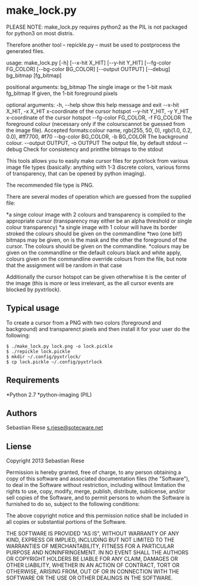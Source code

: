 make_lock.py
============

PLEASE NOTE: make_lock.py requires python2 as the PIL is not packaged
for python3 on most distris.

Therefore another tool – repickle.py – must be used to postprocess the
generated files.

usage: make_lock.py [-h] [--x-hit X_HIT] [--y-hit Y_HIT] [--fg-color FG_COLOR]
                    [--bg-color BG_COLOR] [--output OUTPUT] [--debug]
                    bg_bitmap [fg_bitmap]

positional arguments:
  bg_bitmap             The single image or the 1-bit mask
  fg_bitmap             If given, the 1-bit foreground pixels

optional arguments:
  -h, --help            show this help message and exit
  --x-hit X_HIT, -x X_HIT
                        x-coordinate of the cursor hotspot
  --y-hit Y_HIT, -y Y_HIT
                        x-coordinate of the cursor hotspot
  --fg-color FG_COLOR, -f FG_COLOR
                        The foreground colour (necessary only if the
                        colourscannot be guessed from the image file).
                        Accepted formats:colour name, rgb(255, 50, 0),
                        rgb(1.0, 0.2, 0.0), #ff7700, #f70
  --bg-color BG_COLOR, -b BG_COLOR
                        The background colour.
  --output OUTPUT, -o OUTPUT
                        The output file, by default stdout
  --debug               Check for consistency and printthe bitmaps to the
                        stdout


This tools allows you to easily make cursor files for pyxtrlock from
various image file types (basically: anything with 1-3 discrete colors,
various forms of transparency, that can be opened by python imaging).

The recommended file type is PNG.

There are several modes of operation which are guessed from the
supplied file:

*a singe colour image with 2 colours and transparency is compiled to
 the appropriate cursor (transparency may either be an alpha threshold
 or single colour transparency)
*a single image with 1 colour will have its border stroked the colours
 should be given on the commandline
*two (one bit!) bitmaps may be given, on is the mask and the other the
 foreground of the cursor. The colours should be given on the commandline.
*colours may be given on the commandline or the default colours black
 and white apply, colours given on the commandline override colours from
 the file, but note that the assignment will be random in that case

Additionally the cursor hotspot can be given otherwhise it is the
center of the image (this is more or less irrelevant, as the all
cursor events are blocked by pyxtrlock).

Typical usage
-------------

To create a cursor from a PNG with two colors (foreground and
background) and transparenct pixels and then install it for your user
do the following:

    $ ./make_lock.py lock.png -o lock.pickle
    $ ./repickle lock.pickle
    $ mkdir ~/.config/pyxtrlock/
    $ cp lock.pickle ~/.config/pyxtrlock

Requirements
------------
*Python 2.7
*python-imaging (PIL)

Authors
-------
Sebastian Riese <s.riese@sotecware.net>

Liense
------

Copyright 2013 Sebastian Riese

Permission is hereby granted, free of charge, to any person obtaining a copy
of this software and associated documentation files (the "Software"), to deal
in the Software without restriction, including without limitation the rights
to use, copy, modify, merge, publish, distribute, sublicense, and/or sell
copies of the Software, and to permit persons to whom the Software is
furnished to do so, subject to the following conditions:

The above copyright notice and this permission notice shall be included in
all copies or substantial portions of the Software.

THE SOFTWARE IS PROVIDED "AS IS", WITHOUT WARRANTY OF ANY KIND, EXPRESS OR
IMPLIED, INCLUDING BUT NOT LIMITED TO THE WARRANTIES OF MERCHANTABILITY,
FITNESS FOR A PARTICULAR PURPOSE AND NONINFRINGEMENT. IN NO EVENT SHALL THE
AUTHORS OR COPYRIGHT HOLDERS BE LIABLE FOR ANY CLAIM, DAMAGES OR OTHER
LIABILITY, WHETHER IN AN ACTION OF CONTRACT, TORT OR OTHERWISE, ARISING FROM,
OUT OF OR IN CONNECTION WITH THE SOFTWARE OR THE USE OR OTHER DEALINGS IN
THE SOFTWARE.
